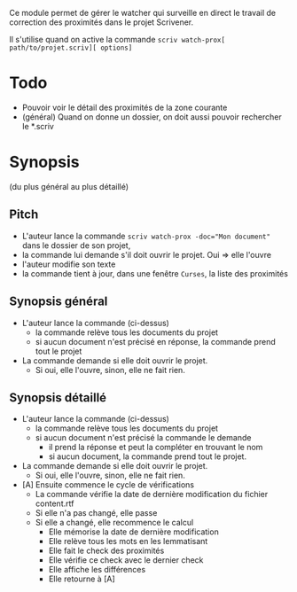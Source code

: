 
Ce module permet de gérer le watcher qui surveille en direct le travail de correction des proximités dans le projet Scrivener.

Il s'utilise quand on active la commande `scriv watch-prox[ path/to/projet.scriv][ options]`

# Todo

* Pouvoir voir le détail des proximités de la zone courante
* (général) Quand on donne un dossier, on doit aussi pouvoir rechercher le \*.scriv

# Synopsis
(du plus général au plus détaillé)

## Pitch

* L'auteur lance la commande `scriv watch-prox -doc="Mon document"` dans le dossier de son projet,
* la commande lui demande s'il doit ouvrir le projet. Oui => elle l'ouvre
* l'auteur modifie son texte
* la commande tient à jour, dans une fenêtre `Curses`, la liste des proximités

## Synopsis général

* L'auteur lance la commande (ci-dessus)
  * la commande relève tous les documents du projet
  * si aucun document n'est précisé en réponse, la commande prend tout le projet
* La commande demande si elle doit ouvrir le projet.
  * Si oui, elle l'ouvre, sinon, elle ne fait rien.

## Synopsis détaillé

* L'auteur lance la commande (ci-dessus)
  * la commande relève tous les documents du projet
  * si aucun document n'est précisé la commande le demande
    * il prend la réponse et peut la compléter en trouvant le nom
    * si aucun document, la commande prend tout le projet.
* La commande demande si elle doit ouvrir le projet.
  * Si oui, elle l'ouvre, sinon, elle ne fait rien.
* [A] Ensuite commence le cycle de vérifications
  * La commande vérifie la date de dernière modification du fichier content.rtf
  * Si elle n'a pas changé, elle passe
  * Si elle a changé, elle recommence le calcul
    * Elle mémorise la date de dernière modification
    * Elle relève tous les mots en les lemmatisant
    * Elle fait le check des proximités
    * Elle vérifie ce check avec le dernier check
    * Elle affiche les différences
    * Elle retourne à [A]
